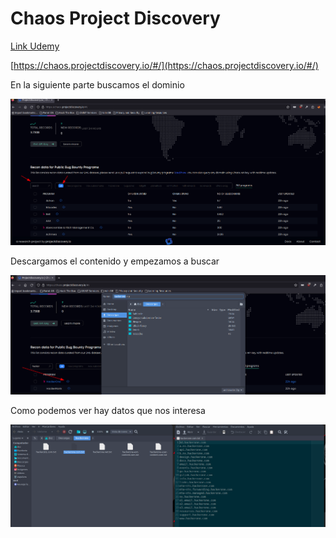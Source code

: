 # Chaos Project Discovery

[Link Udemy](https://www.udemy.com/course/recon-for-bug-bounty-penetration-testers-ethical-hackers/learn/lecture/35439404)

[https://chaos.projectdiscovery.io/#/](https://chaos.projectdiscovery.io/#/)

En la siguiente parte buscamos el dominio

![label text](imgs/01.png)

Descargamos el contenido y empezamos a buscar

![label text](imgs/02.png)

Como podemos ver hay datos que nos interesa

![label text](imgs/03.png)
